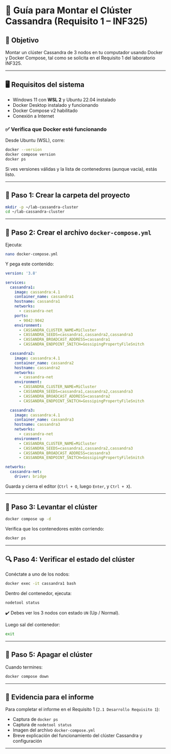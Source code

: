 
# 📘 Guía para Montar el Clúster Cassandra (Requisito 1 – INF325)

## 📌 Objetivo

Montar un clúster Cassandra de 3 nodos en tu computador usando Docker y Docker Compose, tal como se solicita en el Requisito 1 del laboratorio INF325.

---

## 🖥️ Requisitos del sistema

- Windows 11 con **WSL 2** y Ubuntu 22.04 instalado
- Docker Desktop instalado y funcionando
- Docker Compose v2 habilitado
- Conexión a Internet

### ✅ Verifica que Docker esté funcionando

Desde Ubuntu (WSL), corre:

```bash
docker --version
docker compose version
docker ps
```

Si ves versiones válidas y la lista de contenedores (aunque vacía), estás listo.

---

## 📁 Paso 1: Crear la carpeta del proyecto

```bash
mkdir -p ~/lab-cassandra-cluster
cd ~/lab-cassandra-cluster
```

---

## 📄 Paso 2: Crear el archivo `docker-compose.yml`

Ejecuta:

```bash
nano docker-compose.yml
```

Y pega este contenido:

```yaml
version: '3.8'

services:
  cassandra1:
    image: cassandra:4.1
    container_name: cassandra1
    hostname: cassandra1
    networks:
      - cassandra-net
    ports:
      - 9042:9042
    environment:
      - CASSANDRA_CLUSTER_NAME=MiCluster
      - CASSANDRA_SEEDS=cassandra1,cassandra2,cassandra3
      - CASSANDRA_BROADCAST_ADDRESS=cassandra1
      - CASSANDRA_ENDPOINT_SNITCH=GossipingPropertyFileSnitch

  cassandra2:
    image: cassandra:4.1
    container_name: cassandra2
    hostname: cassandra2
    networks:
      - cassandra-net
    environment:
      - CASSANDRA_CLUSTER_NAME=MiCluster
      - CASSANDRA_SEEDS=cassandra1,cassandra2,cassandra3
      - CASSANDRA_BROADCAST_ADDRESS=cassandra2
      - CASSANDRA_ENDPOINT_SNITCH=GossipingPropertyFileSnitch

  cassandra3:
    image: cassandra:4.1
    container_name: cassandra3
    hostname: cassandra3
    networks:
      - cassandra-net
    environment:
      - CASSANDRA_CLUSTER_NAME=MiCluster
      - CASSANDRA_SEEDS=cassandra1,cassandra2,cassandra3
      - CASSANDRA_BROADCAST_ADDRESS=cassandra3
      - CASSANDRA_ENDPOINT_SNITCH=GossipingPropertyFileSnitch

networks:
  cassandra-net:
    driver: bridge
```

Guarda y cierra el editor (`Ctrl + O`, luego `Enter`, y `Ctrl + X`).

---

## 🚀 Paso 3: Levantar el clúster

```bash
docker compose up -d
```

Verifica que los contenedores estén corriendo:

```bash
docker ps
```

---

## 🔍 Paso 4: Verificar el estado del clúster

Conéctate a uno de los nodos:

```bash
docker exec -it cassandra1 bash
```

Dentro del contenedor, ejecuta:

```bash
nodetool status
```

✔️ Debes ver los 3 nodos con estado `UN` (Up / Normal).

Luego sal del contenedor:

```bash
exit
```

---

## 🛑 Paso 5: Apagar el clúster

Cuando termines:

```bash
docker compose down
```

---

## 📸 Evidencia para el informe

Para completar el informe en el Requisito 1 (`2.1 Desarrollo Requisito 1`):

- Captura de `docker ps`
- Captura de `nodetool status`
- Imagen del archivo `docker-compose.yml`
- Breve explicación del funcionamiento del clúster Cassandra y configuración

---
